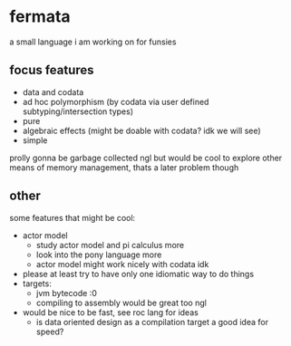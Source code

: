 # fermata
a small language i am working on for funsies

## focus features
- data and codata
- ad hoc polymorphism (by codata via user defined subtyping/intersection types)
- pure
- algebraic effects (might be doable with codata? idk we will see)
- simple

prolly gonna be garbage collected ngl but would be cool to explore other means of memory management, thats a later problem though

## other
some features that might be cool:
- actor model
  - study actor model and pi calculus more
  - look into the pony language more
  - actor model might work nicely with codata idk
- please at least try to have only one idiomatic way to do things
- targets:
  - jvm bytecode :0
  - compiling to assembly would be great too ngl
- would be nice to be fast, see roc lang for ideas
  - is data oriented design as a compilation target a good idea for speed?
